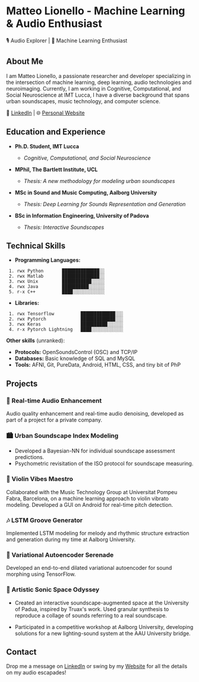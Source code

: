# Matteo Lionello - Machine Learning & Audio Enthusiast

🎙️ Audio Explorer | 🤖 Machine Learning Enthusiast

## About Me

I am Matteo Lionello, a passionate researcher and developer specializing in the intersection of machine learning, deep learning, audio technologies and neuroimaging. Currently, I am working in Cognitive, Computational, and Social Neuroscience at IMT Lucca, I have a diverse background that spans urban soundscapes, music technology, and computer science.

🔗 [LinkedIn](https://www.linkedin.com/in/matteo-lionello-393756110/) | 🌐 [Personal Website](https://www.matteolionello.com)

## Education and Experience

- **Ph.D. Student, IMT Lucca**
  - *Cognitive, Computational, and Social Neuroscience*

- **MPhil, The Bartlett Institute, UCL**
  - *Thesis: A new methodology for modeling urban soundscapes*

- **MSc in Sound and Music Computing, Aalborg University**
  - *Thesis: Deep Learning for Sounds Representation and Generation*

- **BSc in Information Engineering, University of Padova**
  - *Thesis: Interactive Soundscapes*

## Technical Skills

- **Programming Languages:**
```
 1. rwx Python       ██████████████░░
 2. rwx Matlab       ██████████████░░
 3. rwx Unix         ███████████░░░░░
 4. rwx Java         ██████████░░░░░░
 5. r-x C++          ████░░░░░░░░░░░░
```
- **Libraries:**
```
 1. rwx Tensorflow          █████████████░░░
 2. rwx Pytorch             █████████████░░░
 3. rwx Keras               ██████████░░░░░░
 4. r-x Pytorch Lightning   ████░░░░░░░░░░░░
```
**Other skills** (unranked):
  - **Protocols:** OpenSoundsControl (OSC) and TCP/IP
  - **Databases:** Basic knowledge of SQL and MySQL
  - **Tools:** AFNI, Git, PureData, Android, HTML, CSS, and tiny bit of PhP

## Projects

### 🚀 Real-time Audio Enhancement

Audio quality enhancement and real-time audio denoising, developed as part of a project for a private company.

### 🏙️ Urban Soundscape Index Modeling

- Developed a Bayesian-NN for individual soundscape assessment predictions.
- Psychometric revisitation of the ISO protocol for soundscape measuring.

### 🎻 Violin Vibes Maestro

Collaborated with the Music Technology Group at Universitat Pompeu Fabra, Barcelona, on a machine learning approach to violin vibrato modeling. Developed a GUI on Android for real-time pitch detection.

### 🎶 LSTM Groove Generator

Implemented LSTM modeling for melody and rhythmic structure extraction and generation during my time at Aalborg University.

### 🌌 Variational Autoencoder Serenade

Developed an end-to-end dilated variational autoencoder for sound morphing using TensorFlow.

### 🎨 Artistic Sonic Space Odyssey

  - Created an interactive soundscape-augmented space at the University of Padua, inspired by Truax's work. Used granular synthesis to reproduce a collage of sounds referring to a real soundscape.

  - Participated in a competitive workshop at Aalborg University, developing solutions for a new lighting-sound system at the AAU University bridge.


## Contact

Drop me a message on [LinkedIn](https://www.linkedin.com/in/matteo-lionello-393756110/) or swing by my [Website](https://www.matteolionello.com) for all the details on my audio escapades!
